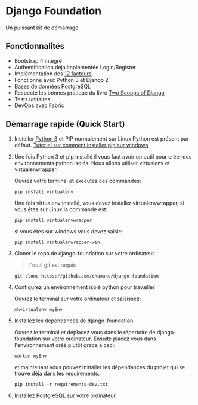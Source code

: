 # Django Foundation
Un puissant kit de démarrage

## Fonctionnalités
  * Bootstrap 4 integré
  * Authentification déja implémentée Login/Register
  * Implémentation des [12 facteurs](https://12factor.net)
  * Fonctionne avec Python 3 et Django 2
  * Bases de données PostgreSQL
  * Respecte les bonnes pratique du livre [Two Scoops of Django](https://twoscoopspress.com/products/two-scoops-of-django-1-11)
  * Tests unitaires
  * DevOps avec [Fabric](http://www.fabfile.org/)

## Démarrage rapide (Quick Start)

  1. Installer [Python 3](https://www.python.org/downloads/) et PIP
    normalement sur Linux Python est présent par défaut. [Tutoriel sur
    comment installer pip sur windows](https://www.liquidweb.com/kb/install-pip-windows/)

  2. Une fois Python 3 et pip installé il vous faut avoir un outil pour créer des
    environnements python isolés. Nous allons utiliser virtualenv et virtualenwrapper.

      Ouvrez votre terminal et executez ces commandes:

        ```
        pip install virtualenv
        ```
      Une fois virtualenv installé, vous devez installer virtualenvwrapper, si vous
      êtes sur Linux la commande est:

        ```
        pip install virtualenvwrapper
        ```
      si vous êtes sur windows vous devez saisir:

      	```
        pip install virtualenwrapper-win
        ```
  3. Cloner le repo de django-foundation sur votre ordinateur.

     > l'outil git est requis

     ```
     git clone https://github.com/chamane/django-foundation
     ```

  4. Configurez un environnement isolé python pour travailler

      Ouvrez le terminal sur votre ordinateur et saisissez:

      ```
      mkvirtualenv myEnv
      ```

  5. Installez les dépendances de django-foundation.

      Ouvrez le terminal et déplacez vous dans le répertoire de django-foundation
      sur votre ordinateur. Ensuite placez vous dans l'environnement créé plutôt grace a ceci:
      ```
      workon myEnv
      ```

      et maintenant vous pouvez installer les dépendances du projet qui se trouve déja
      dans les requirements.

      ```
      pip install -r requirements-dev.txt
      ```
   6. Installez PostgreSQL sur votre ordinateur. 
